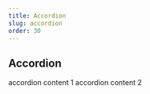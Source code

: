 ```yaml
---
title: Accordion
slug: accordion
order: 30
---
```


## Accordion

<accordion-wrapper value="first">

<accordion-item value='first' title = "First pane">
accordion content 1
</accordion-item>

<accordion-item value='second' title="Second pane">
accordion content 2
</accordion-item>

</accordion-wrapper>
